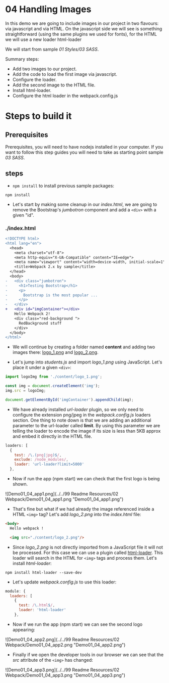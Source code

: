 # 04 Handling Images

In this demo we are going to include images in our project in two flavours: via
javascript and via HTML. On the javascript side we will see is something
straightforward (using the same plugins we used for fonts), for the HTML we will use a new loader html-loader

We will start from sample _01 Styles/03 SASS_.

Summary steps:
 - Add two images to our project.
 - Add the code to load the first image via javascript.
 - Configure the loader.
 - Add the second image to the HTML file.
 - Install html-loader.
 - Configure the html loader in the webpack.config.js

# Steps to build it

## Prerequisites

Prerequisites, you will need to have nodejs installed in your computer. If you want to follow this step guides you will need to take as starting point sample _03 SASS_.

## steps

- `npm install` to install previous sample packages:

```
npm install
```

- Let's start by making some cleanup in our *index.html*, we are going to remove
the Bootstrap's *jumbotron* component and add a `<div>` with a given "id".

### ./index.html
```diff
<!DOCTYPE html>
<html lang="en">
  <head>
    <meta charset="utf-8">
    <meta http-equiv="X-UA-Compatible" content="IE=edge">
    <meta name="viewport" content="width=device-width, initial-scale=1">
    <title>Webpack 2.x by sample</title>
  </head>
  <body>
-   <div class="jumbotron">
-     <h1>Testing Bootstrap</h1>
-     <p>
-       Bootstrap is the most popular ...
-     </p>
-   </div>
+   <div id="imgContainer"></div>
    Hello Webpack 2!
    <div class="red-background ">
      RedBackground stuff
    </div>
  </body>
</html>

```

- We will continue by creating a folder named **content** and adding two images there:
[logo_1.png](https://github.com/Lemoncode/webpack-1.x-by-sample/blob/master/01%20Styles/04%20Handling%20Images/content/logo_1.png)
and
[logo_2.png](https://github.com/Lemoncode/webpack-1.x-by-sample/blob/master/01%20Styles/04%20Handling%20Images/content/logo_2.png).

- Let's jump into *students.js* and import *logo_1.png* using JavaScript.
Let's place it under a given `<div>`:

```javascript
import logoImg from './content/logo_1.png';

const img = document.createElement('img');
img.src = logoImg;

document.getElementById('imgContainer').appendChild(img);
```

- We have already installed *url-loader* plugin, so we only need to configure the
extension png/jpeg in the *webpack.config.js* loaders section. One thing to note down is that
we are adding an additional parameter to the url-loader called **limit**. By using this
parameter we are telling the loader to encode the image if its size is less than
5KB approx and embed it directly in the HTML file.

```javascript
loaders: [
  {
    test: /\.(png|jpg)$/,
    exclude: /node_modules/,
    loader: 'url-loader?limit=5000'
  },			
```

- Now if run the app (npm start) we can check that the first logo is being shown.

![Demo01_04_app1.png](../../99 Readme Resources/02 Webpack/Demo01_04_app1.png "Demo01_04_app1.png")


- That's fine but what if we had already the image referenced inside a HTML
`<img>` tag? Let's add *logo_2.png* into the *index.html* file:

```html
<body>
  Hello webpack !

  <img src="./content/logo_2.png"/>
```

- Since *logo_2.png* is not directly imported from a JavaScript file it will not be
processed. For this case we can use a plugin called [html-loader](https://github.com/webpack/html-loader).
This loader will search in the HTML for `<img>` tags and process them.
Let's install *html-loader*:

```
npm install html-loader --save-dev
```

- Let's update *webpack.config.js* to use this loader:

```javascript
module: {
  loaders: [
    {			  
      test: /\.html$/,
      loader: 'html-loader'
    },
```

- Now if we run the app (npm start) we can see the second logo appearing:

![Demo01_04_app2.png](../../99 Readme Resources/02 Webpack/Demo01_04_app2.png "Demo01_04_app2.png")

- Finally if we open the developer tools in our browser we can see that the
*src* attribute of the `<img>` has changed:

![Demo01_04_app3.png](../../99 Readme Resources/02 Webpack/Demo01_04_app3.png "Demo01_04_app3.png")
